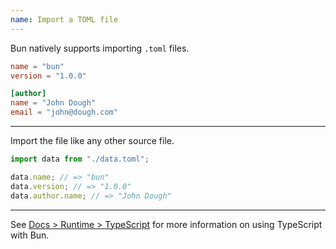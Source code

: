 ```yaml
---
name: Import a TOML file
---
```


Bun natively supports importing `.toml` files.

```toml#data.toml
name = "bun"
version = "1.0.0"

[author]
name = "John Dough"
email = "john@dough.com"
```

---

Import the file like any other source file.

```ts
import data from "./data.toml";

data.name; // => "bun"
data.version; // => "1.0.0"
data.author.name; // => "John Dough"
```

---

See [Docs > Runtime > TypeScript](https://bun.sh/docs/runtime/typescript) for more information on using TypeScript with Bun.
